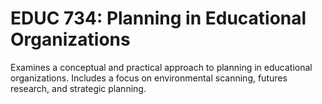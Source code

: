 # EDUC 734: Planning in Educational Organizations

Examines a conceptual and practical approach to planning in educational organizations. Includes a focus on environmental scanning, futures research, and strategic planning.